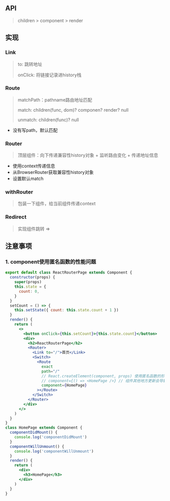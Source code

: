 ## API

> children > component > render

## 实现

### Link

> to: 跳转地址
>
> onClick: 将链接记录进history栈

### Route

> matchPath：pathname路由地址匹配
>
> match: children(func, dom)? componen? render? null
>
> unmatch: children(func)? null

- 没有写path，默认匹配

### Router

> 顶层组件：向下传递兼容性history对象 + 监听路由变化 + 传递地址信息

- 使用context传递信息
- 从BrowserRouter获取兼容性history对象
- 设置默认match

### withRouter

> 包装一下组件，给当前组件传递context

### Redirect

> 实现组件跳转 => 



## 注意事项

### 1. component使用匿名函数的性能问题

```jsx
export default class ReactRouterPage extends Component {
  constructor(props) {
    super(props)
    this.state = {
      count: 0,
    }
  }
  setCount = () => {
    this.setState({ count: this.state.count + 1 })
  }
  render() {
    return (
      <>
        <button onClick={this.setCount}>{this.state.count}</button>
        <div>
          <h2>ReactRouterPage</h2>
          <Router>
            <Link to="/">首页</Link>
            <Switch>
              <Route
                exact
                path="/"
                // React.createElement(component, props) 使用匿名函数的形式无法复用
                // component={() => <HomePage />} // 组件其他地方更新会导致路由卸载挂载
                component={HomePage}
              ></Route>
            </Switch>
          </Router>
        </div>
      </>
    )
  }
}
class HomePage extends Component {
  componentDidMount() {
    console.log('componentDidMount')
  }
  componentWillUnmount() {
    console.log('componentWillUnmount')
  }
  render() {
    return (
      <div>
        <h3>HomePage</h3>
      </div>
    )
  }
}
```

